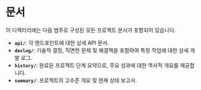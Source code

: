 # 문서

이 디렉터리에는 다음 범주로 구성된 모든 프로젝트 문서가 포함되어 있습니다.

-   **`api/`**: 각 엔드포인트에 대한 상세 API 문서.
-   **`devlog/`**: 기술적 결정, 직면한 문제 및 해결책을 포함하여 특정 작업에 대한 상세 개발 로그.
-   **`history/`**: 완료된 프로젝트 단계 요약으로, 주요 성과에 대한 역사적 개요를 제공합니다.
-   **`summary/`**: 프로젝트의 고수준 개요 및 현재 상태 보고서.